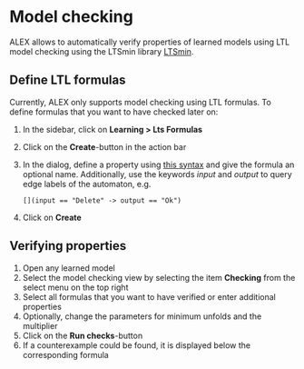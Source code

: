 # Model checking

ALEX allows to automatically verify properties of learned models using LTL model checking using the LTSmin library [LTSmin](ltsmin).


## Define LTL formulas

Currently, ALEX only supports model checking using LTL formulas.
To define formulas that you want to have checked later on:

1. In the sidebar, click on **Learning > Lts Formulas**
2. Click on the **Create**-button in the action bar
3. In the dialog, define a property using [this syntax](ltl-syntax) and give the formula an optional name.
   Additionally, use the keywords *input* and *output* to query edge labels of the automaton, e.g. 
   
   `[](input == "Delete" -> output == "Ok")`
   
4. Click on **Create**


## Verifying properties

1. Open any learned model
2. Select the model checking view by selecting the item **Checking** from the select menu on the top right
3. Select all formulas that you want to have verified or enter additional properties
4. Optionally, change the parameters for minimum unfolds and the multiplier 
5. Click on the **Run checks**-button
6. If a counterexample could be found, it is displayed below the corresponding formula


[ltsmin]: https://ltsmin.utwente.nl/
[ltl-syntax]: https://ltsmin.utwente.nl/assets/man/ltsmin-ltl.html